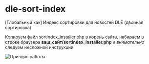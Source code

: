 dle-sort-index
==============

[Глобальный хак] Индекс сортировки для новостей DLE (двойная сортировка)

Копируем файл sortindex_installer.php в корень сайта, 
набираем в строке браузера __ваш_сайт/sortindex_installer.php__ и _внимательно_ следуем несложной инструкции

![Принцип работы](https://raw.github.com/pafnuty/dle-sort-index/dev/sort_index.png)